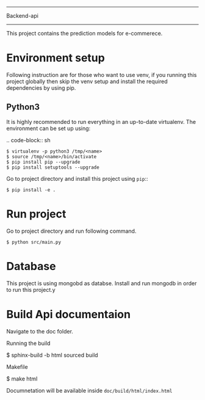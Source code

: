 ***********
Backend-api
***********

This project contains the prediction models for e-commerece.

Environment setup
=================

Following instruction are for those who want to use venv, if you running this project globally then skip the venv setup and install the required dependencies by using pip.

Python3
-------

It is highly recommended to run everything in an up-to-date virtualenv.
The environment can be set up using:

.. code-block:: sh

    $ virtualenv -p python3 /tmp/<name>
    $ source /tmp/<name>/bin/activate
    $ pip install pip --upgrade
    $ pip install setuptools --upgrade


Go to project directory and install this project using ``pip``::

    $ pip install -e .


Run project
===========
Go to project directory and run following command.

	$ python src/main.py


Database
========

This project is using mongobd as databse. Install and run mongodb in order to run
this project.y


Build Api documentaion
======================

Navigate to the doc folder.


Running the build

$ sphinx-build -b html sourced build


Makefile

$ make html

Documnetation will be available inside
  ``doc/build/html/index.html``
